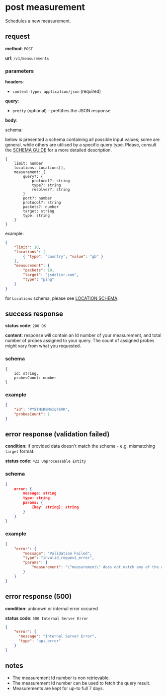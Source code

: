 # post measurement

Schedules a new measurement.

## request

**method**: `POST`

**url**: `/v1/measurements`

### parameters

**headers**:
- `content-type: application/json` (required)

**query**: 
- `pretty` (optional) - prettifies the JSON response

**body**:

schema:

below is presented a schema containing all possible input values; some are general, while others are utilised by a specific query type. Please, consult the [SCHEMA GUIDE](./schema/request.md) for a more detailed description.
```
{
    limit: number
    locations: Locations[],
    measurement: {
        query?: {
            protocol?: string
            type?: string
            resolver?: string
        }
        port?: number
        protocol?: string
        packets?: number
        target: string
        type: string
    }
}
```
example:
```json
{
    "limit": 10,
    "locations": [
        { "type": "country", "value": "gb" }
    ],
    "measurement": {
        "packets": 10,
        "target": "jsdelivr.com",
        "type": "ping"
    }
}
```
for `Locations` schema, please see [LOCATION SCHEMA](./schema/location.md).

## success response

**status code**: `200 OK`

**content**: response will contain an Id number of your measurement, and total number of probes assigned to your query. The count of assigned probes might vary from what you requested.

### schema

```
{
    id: string,
    probesCount: number
}
```

### example

```json
{
    "id": "PY5fMsREMmIq45VR",
    "probesCount": 1
}
```

## error response (validation failed)

**condition**: if provided data doesn't match the schema - e.g. mismatching `target` format.

**status code**: `422 Unprocessable Entity`

### schema

```json
{
    error: {
        message: string
        type: string
        params: {
            [key: string]: string
        }
    }
}
```

### example

```json
{
    "error": {
        "message": "Validation Failed",
        "type": "invalid_request_error",
        "params": {
            "measurement": "\"measurement\" does not match any of the allowed types"
        }
    }
}
```

## error response (500)

**condition**: unknown or internal error occured

**status code**: `500 Internal Server Error`

```json
{
    "error": {
      "message": "Internal Server Error",
      "type": "api_error"
    }
}
```

## notes
- The measurement Id number is non retrievable.
- The measurement Id number can be used to fetch the query result.
- Measurements are kept for up-to full 7 days.
